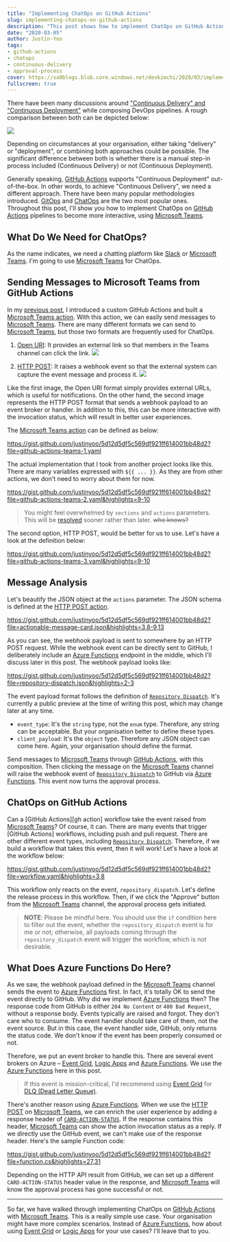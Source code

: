 ```yaml
---
title: "Implementing ChatOps on GitHub Actions"
slug: implementing-chatops-on-github-actions
description: "This post shows how to implement ChatOps on GitHub Action with Microsoft Teams."
date: "2020-03-05"
author: Justin-Yoo
tags:
- github-actions
- chatops
- continuous-delivery
- approval-process
cover: https://sa0blogs.blob.core.windows.net/devkimchi/2020/03/implementing-chatops-with-github-actions-00.png
fullscreen: true
---
```


There have been many discussions around ["Continuous Delivery" and "Continuous Deployment"][ci cd] while composing DevOps pipelines. A rough comparison between both can be depicted below:

![][image-01]

Depending on circumstances at your organisation, either taking "delivery" or "deployment", or combining both approaches could be possible. The significant difference between both is whether there is a manual step-in process included (Continuous Delivery) or not (Continuous Deployment).

Generally speaking, [GitHub Actions][gh actions] supports "Continuous Deployment" out-of-the-box. In other words, to achieve "Continuous Delivery", we need a different approach. There have been many popular methodologies introduced. [GitOps][gitops] and [ChatOps][chatops] are the two most popular ones. Throughout this post, I'll show you how to implement ChatOps on [GitHub Actions][gh actions] pipelines to become more interactive, using [Microsoft Teams][ms teams].


## What Do We Need for ChatOps? ##

As the name indicates, we need a chatting platform like [Slack][slack] or [Microsoft Teams][ms teams]. I'm going to use [Microsoft Teams][ms teams] for ChatOps.


## Sending Messages to Microsoft Teams from GitHub Actions ##

In my [previous post][prev post], I introduced a custom GitHub Actions and built a [Microsoft Teams action][gh actions teams marketplace]. With this action, we can easily send messages to [Microsoft Teams][ms teams]. There are many different formats we can send to [Microsoft Teams][ms teams], but those two formats are frequently used for ChatOps.

1. [Open URI][ms teams openuri action]: It provides an external link so that members in the Teams channel can click the link.
  ![][image-02]

2. [HTTP POST][ms teams httppost action]: It raises a webhook event so that the external system can capture the event message and process it.
  ![][image-03]

Like the first image, the Open URI format simply provides external URLs, which is useful for notifications. On the other hand, the second image represents the HTTP POST format that sends a webhook payload to an event broker or handler. In addition to this, this can be more interactive with the invocation status, which will result in better user experiences.

The [Microsoft Teams action][gh actions teams marketplace] can be defined as below:

https://gist.github.com/justinyoo/5d12d5df5c569df921ff614001bb48d2?file=github-actions-teams-1.yaml

The actual implementation that I took from another project looks like this. There are many variables expressed with `${{ ... }}`. As they are from other actions, we don't need to worry about them for now.

https://gist.github.com/justinyoo/5d12d5df5c569df921ff614001bb48d2?file=github-actions-teams-2.yaml&highlights=9-10

> You might feel overwhelmed by `sections` and `actions` parameters. This will be [resolved][gh issue] sooner rather than later. <strike>who knows?</strike>

The second option, HTTP POST, would be better for us to use. Let's have a look at the definition below:

https://gist.github.com/justinyoo/5d12d5df5c569df921ff614001bb48d2?file=github-actions-teams-3.yaml&highlights=9-10


## Message Analysis ##

Let's beautify the JSON object at the `actions` parameter. The JSON schema is defined at the [HTTP POST action][ms teams httppost action].

https://gist.github.com/justinyoo/5d12d5df5c569df921ff614001bb48d2?file=actionable-message-card.json&highlights=3,8-9,13

As you can see, the webhook payload is sent to somewhere by an HTTP POST request. While the webhook event can be directly sent to GitHub, I deliberately include an [Azure Functions][az func] endpoint in the middle, which I'll discuss later in this post. The webhook payload looks like:

https://gist.github.com/justinyoo/5d12d5df5c569df921ff614001bb48d2?file=repository-dispatch.json&highlights=2-3

The event payload format follows the definition of [`Repository Dispatch`][gh events dispatch]. It's currently a public preview at the time of writing this post, which may change later at any time.

* `event_type`: It's the `string` type, not the `enum` type. Therefore, any string can be acceptable. But your organisation better to define these types.
* `client_payload`: It's the `object` type. Therefore any JSON object can come here. Again, your organisation should define the format.

Send messages to [Microsoft Teams][ms teams] through [GitHub Actions][gh actions], with this composition. Then clicking the message on the [Microsoft Teams][ms teams] channel will raise the webhook event of [`Repository Dispatch`][gh events dispatch] to GitHub via [Azure Functions][az func]. This event now turns the approval process.


## ChatOps on GitHub Actions ##

Can a [GitHub Actions][gh action] workflow take the event raised from [Microsoft Teams][ms teams]? Of course, it can. There are many events that trigger [GitHub Actions] workflows, including push and pull request. There are other different event types, including [`Repository Dispatch`][gh actions events dispatch]. Therefore, if we build a workflow that takes this event, then it will work! Let's have a look at the workflow below:

https://gist.github.com/justinyoo/5d12d5df5c569df921ff614001bb48d2?file=workflow.yaml&highlights=3,8

This workflow only reacts on the event, `repository_dispatch`. Let's define the release process in this workflow. Then, if we click the "Approve" button from the [Microsoft Teams][ms teams] channel, the approval process gets initiated.

> **NOTE**: Please be mindful here. You should use the `if` condition here to filter out the event, whether the `repository_dispatch` event is for me or not; otherwise, all payloads coming through the `repository_dispatch` event will trigger the workflow, which is not desirable.


## What Does Azure Functions Do Here? ##

As we saw, the webhook payload defined in the [Microsoft Teams][ms teams] channel sends the event to [Azure Functions][az func] first. In fact, it's totally OK to send the event directly to GitHub. Why did we implement [Azure Functions][az func] then? The response code from GitHub is either `204 No Content` or `400 Bad Request`, without a response body. Events typically are raised and forgot. They don't care who to consume. The event handler should take care of them, not the event source. But in this case, the event handler side, GitHub, only returns the status code. We don't know if the event has been properly consumed or not.

Therefore, we put an event broker to handle this. There are several event brokers on Azure &ndash; [Event Grid][az eventg], [Logic Apps][az logapp] and [Azure Functions][az func]. We use the [Azure Functions][az func] here in this post.

> If this event is mission-critical, I'd recommend using [Event Grid][az eventg] for [DLQ (Dead Letter Queue)][az eventg dlq].

There's another reason using [Azure Functions][az func]. When we use the [HTTP POST][ms teams httppost action] on [Microsoft Teams][ms teams], we can enrich the user experience by adding a response header of [`CARD-ACTION-STATUS`][ms teams httppost action status]. If the response contains this header, [Microsoft Teams][ms teams] can show the action invocation status as a reply. If we directly use the GitHub event, we can't make use of the response header. Here's the sample Function code:

https://gist.github.com/justinyoo/5d12d5df5c569df921ff614001bb48d2?file=function.cs&highlights=27,31

Depending on the HTTP API result from GitHub, we can set up a different `CARD-ACTION-STATUS` header value in the response, and [Microsoft Teams][ms teams] will know the approval process has gone successful or not.

---

So far, we have walked through implementing ChatOps on [GitHub Actions][gh actions] with [Microsoft Teams][ms teams]. This is a really simple use case. Your organisation might have more complex scenarios. Instead of [Azure Functions][az func], how about using [Event Grid][az eventg] or [Logic Apps][az logapp] for your use cases? I'll leave that to you.


[image-01]: https://sa0blogs.blob.core.windows.net/devkimchi/2020/03/implementing-chatops-with-github-actions-01-en.png
[image-02]: https://sa0blogs.blob.core.windows.net/devkimchi/2020/03/implementing-chatops-with-github-actions-02.png
[image-03]: https://sa0blogs.blob.core.windows.net/devkimchi/2020/03/implementing-chatops-with-github-actions-03.png

[ci cd]: https://dzone.com/articles/continuous-delivery-vs-continuous-deployment-an-ov
[gitops]: https://www.weave.works/technologies/gitops/
[chatops]: https://searchitoperations.techtarget.com/definition/ChatOps

[slack]: https://slack.com/

[ms teams]: https://products.office.com/microsoft-teams/group-chat-software?WT.mc_id=devkimchicom-blog-juyoo
[ms teams openuri action]: https://docs.microsoft.com/outlook/actionable-messages/message-card-reference?WT.mc_id=devkimchicom-blog-juyoo#openuri-action
[ms teams httppost action]: https://docs.microsoft.com/outlook/actionable-messages/message-card-reference?WT.mc_id=devkimchicom-blog-juyoo#httppost-action
[ms teams httppost action status]: https://docs.microsoft.com/outlook/actionable-messages/message-card-reference?WT.mc_id=devkimchicom-blog-juyoo#reporting-an-actions-execution-success-or-failure

[prev post]: https://devkimchi.com/2020/02/19/building-custom-github-action-with-dotnet-core/

[gh actions]: https://github.com/features/actions
[gh actions teams marketplace]: https://github.com/marketplace/actions/microsoft-teams-generic
[gh actions teams repo]: https://github.com/aliencube/microsoft-teams-actions
[gh actions events]: https://help.github.com/en/actions/reference/events-that-trigger-workflows
[gh actions events dispatch]: https://help.github.com/en/actions/reference/events-that-trigger-workflows#external-events-repository_dispatch

[gh issue]: https://github.com/aliencube/microsoft-teams-actions/issues/4

[gh events dispatch]: https://developer.github.com/v3/repos/#create-a-repository-dispatch-event

[az eventg]: https://docs.microsoft.com/azure/event-grid/overview?WT.mc_id=devkimchicom-blog-juyoo
[az eventg dlq]: https://docs.microsoft.com/azure/event-grid/manage-event-delivery?WT.mc_id=devkimchicom-blog-juyoo

[az logapp]: https://docs.microsoft.com/azure/logic-apps/logic-apps-overview?WT.mc_id=devkimchicom-blog-juyoo
[az func]: https://docs.microsoft.com/azure/azure-functions/functions-overview?WT.mc_id=devkimchicom-blog-juyoo
